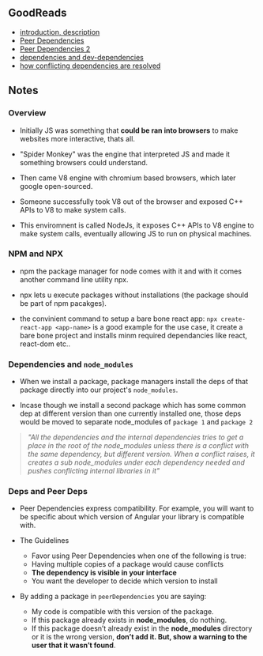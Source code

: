   

## GoodReads

* [introduction, description](https://www.youtube.com/watch?v=yEHCfRWz-EI)
* [Peer Dependencies](https://indepth.dev/posts/1187/npm-peer-dependencies)
* [Peer Dependencies 2](https://blog.bitsrc.io/understanding-peer-dependencies-in-javascript-dbdb4ab5a7be)
* [dependencies and dev-dependencies](https://withblue.ink/2020/06/07/is-this-a-dependency-or-devdependency.html)
* [how conflicting dependencies are resolved]('https://dev.to/shree_j/how-npm-works-internally-4012')

## Notes

### Overview

* Initially JS was something that **could be ran into browsers** to make websites more interactive, thats all.

* "Spider Monkey" was the engine that interpreted JS and made it something browsers could understand.

* Then came V8 engine with chromium based browsers, which later google open-sourced.

* Someone successfully took V8 out of the browser and exposed C++ APIs to V8 to make system calls.  

* This enviromnent is called NodeJs, it exposes C++ APIs to V8 engine to make system calls, eventually allowing JS to run on physical machines.

### NPM and NPX
* npm the package manager for node comes with it and with it comes another command line utility npx.

* npx lets u execute packages without installations (the package should be part of npm pacakges).

* the convinient command to setup a bare bone react app: `npx create-react-app <app-name>` is a good example for the use case, it create a bare bone project and installs minm required dependancies like react, react-dom etc..

### Dependencies and `node_modules`

* When we install a package, package managers install the deps of that package directly into our project's `node_modules`.

* Incase though we install a second package which has some common dep at different version than one currently installed one, those deps would be moved to separate node_modules of `package 1` and `package 2`  

>*"All the dependencies and the internal dependencies tries to get a place in the root of the node_modules unless there is a conflict with the same dependency, but different version. When a conflict raises, it creates a sub node_modules under each dependency needed and pushes conflicting internal libraries in it"*

### Deps and Peer Deps

* Peer Dependencies express compatibility. For example, you will want to be specific about which version of Angular your library is compatible with.  

* The Guidelines
	* Favor using Peer Dependencies when one of the following is true:
	* Having multiple copies of a package would cause conflicts
	* **The dependency is visible in your interface**
	* You want the developer to decide which version to install

* By adding a package in `peerDependencies` you are saying:
	* My code is compatible with this version of the package.
	* If this package already exists in **node_modules**, do nothing.
	* If this package doesn’t already exist in the **node_modules** directory or it is the wrong version, **don’t add it. But, show a warning to the user that it wasn’t found**.
